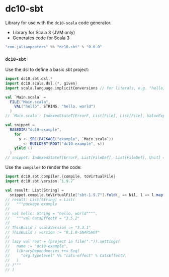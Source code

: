 # dc10-sbt

Library for use with the `dc10-scala` code generator.
 - Library for Scala 3 (JVM only)
 - Generates code for Scala 3

```scala
"com.julianpeeters" %% "dc10-sbt" % "0.0.0"
```

### `dc10-sbt`
Use the dsl to define a basic sbt project:

```scala
import dc10.sbt.dsl.*
import dc10.scala.dsl.{*, given}
import scala.language.implicitConversions // for literals, e.g. "hello, world"

val `Main.scala` =
  FILE("Main.scala",
    VAL("hello", STRING, "hello, world")
  )
// `Main.scala`: IndexedStateT[ErrorF, List[File], List[File], ValueExpr[String, Unit]] = cats.data.IndexedStateT@6a9f8237

val snippet = 
  BASEDIR("dc10-example",
    for 
      s <- SRC(PACKAGE("example", `Main.scala`))
      _ <- BUILDSBT(ROOT("dc10-example", s))
    yield ()
  )
// snippet: IndexedStateT[ErrorF, List[FileDef], List[FileDef], Unit] = cats.data.IndexedStateT@20e85b4d
```

Use the `compiler` to render the code:

```scala
import dc10.sbt.compiler.{compile, toVirtualFile}
import dc10.sbt.version.`1.9.7`

val result: List[String] =
  snippet.compile.toVirtualFile["sbt-1.9.7"].fold(_ => Nil, l => l.map(f => f.contents))
// result: List[String] = List(
//   """package example
// 
// val hello: String = "hello, world"""",
//   """val CatsEffectV = "3.5.2"
// 
// ThisBuild / scalaVersion := "3.3.1"
// ThisBuild / version := "0.1.0-SNAPSHOT"
// 
// lazy val root = (project in file(".")).settings(
//   name := "dc10-example",
//   libraryDependencies ++= Seq(
//     "org.typelevel" %% "cats-effect" % CatsEffectV,
//   )
// )"""
// )
```